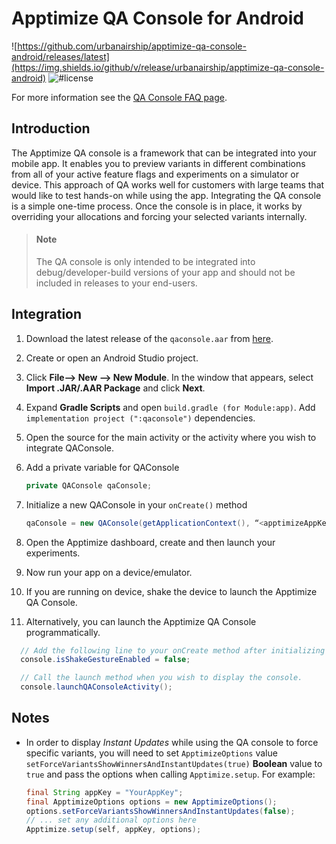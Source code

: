 # Apptimize QA Console for Android

![https://github.com/urbanairship/apptimize-qa-console-android/releases/latest](https://img.shields.io/github/v/release/urbanairship/apptimize-qa-console-android) ![#license](https://img.shields.io/badge/license-Apache%202.0-orange)

For more information see the [QA Console FAQ page](https://faq.apptimize.com/hc/en-us/articles/360021675293-How-do-I-use-the-Apptimize-QA-Console-).

## Introduction

The Apptimize QA console is a framework that can be integrated into your mobile app. It enables you to preview variants in different combinations from all of your active feature flags and experiments on a simulator or device. This approach of QA works well for customers with large teams that would like to test hands-on while using the app. Integrating the QA console is a simple one-time process. Once the console is in place, it works by overriding your allocations and forcing your selected variants internally.

> #### Note
>
> The QA console is only intended to be integrated into debug/developer-build versions of your app and should not be included in releases to your end-users.

## Integration

1. Download the latest release of the `qaconsole.aar` from [here](https://sdk.apptimize.com/apptimize-qa-console/qaconsole.aar).

2. Create or open an Android Studio project.

3. Click **File—> New —> New Module**. In the window that appears, select **Import .JAR/.AAR Package** and click **Next**.

4. Expand **Gradle Scripts** and open `build.gradle (for Module:app)`. Add `implementation project (":qaconsole")` dependencies.

5. Open the source for the main activity or the activity where you wish to integrate QAConsole.

6. Add a private variable for QAConsole

   ````java
   private QAConsole qaConsole;
   ````

7. Initialize a new QAConsole in your `onCreate()` method

   ```java
   qaConsole = new QAConsole(getApplicationContext(), “<apptimizeAppKey>”);
   ```

8. Open the Apptimize dashboard, create and then launch your experiments.

9. Now run your app on a device/emulator.

10. If you are running on device, shake the device to launch the Apptimize QA Console.

11. Alternatively, you can launch the Apptimize QA Console programmatically.

  ```java
	// Add the following line to your onCreate method after initializing the qaConsole.
	console.isShakeGestureEnabled = false;
  
	// Call the launch method when you wish to display the console.
	console.launchQAConsoleActivity();
  ```

## Notes

* In order to display *Instant Updates* while using the QA console to force specific variants, you will need to set  `ApptimizeOptions` value `setForceVariantsShowWinnersAndInstantUpdates(true)` **Boolean** value to `true` and pass the options when calling `Apptimize.setup`. For example:

  ```java
  final String appKey = "YourAppKey";
  final ApptimizeOptions options = new ApptimizeOptions();
  options.setForceVariantsShowWinnersAndInstantUpdates(false);
  // ... set any additional options here
  Apptimize.setup(self, appKey, options);
  ```

  